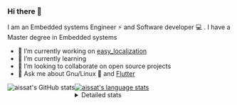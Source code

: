 ### Hi there 👋

I am an Embedded systems Engineer ⚡️ and Software developer 💻 . I have a Master degree in Embedded systems
- 🔭 I’m currently working on [easy_localization](https://pub.dev/packages/easy_localization)
- 🌱 I’m currently learning 
- 👯 I’m looking to collaborate on open source projects
- 💬 Ask me about  Gnu/Linux 🐧 and [Flutter](https://flutter.dev) 

<a href="https://profile-summary-for-github.com/user/aissat">
  <img align="left" height="170px" src="https://github-readme-stats.vercel.app/api?username=aissat&show_icons=true&line_height=27&count_private=true&include_all_commits=true" alt="aissat's GitHub stats"/>
  <img src="https://github-readme-stats.vercel.app/api/top-langs/?username=aissat&hide_langs_below=5&layout=compact" alt="aissat's language stats"/>
</a>

<details>
<summary>Detailed stats</summary>
 

### 🧐 Waka Stats

<!--START_SECTION:waka-->
![Code Time](http://img.shields.io/badge/Code%20Time-5%2C261%20hrs%2036%20mins-blue)

![Profile Views](http://img.shields.io/badge/Profile%20Views-3-blue)

![Lines of code](https://img.shields.io/badge/From%20Hello%20World%20I%27ve%20Written-2.0%20million%20lines%20of%20code-blue)

**🐱 My GitHub Data** 

> 📦 120.3 kB Used in GitHub's Storage 
 > 
> 🏆 41 Contributions in the Year 2023
 > 
> 💼 Opted to Hire
 > 
> 📜 165 Public Repositories 
 > 
> 🔑 25 Private Repositories 
 > 
**I'm a Night 🦉** 

```text
🌞 Morning                394 commits         ██░░░░░░░░░░░░░░░░░░░░░░░   07.62 % 
🌆 Daytime                780 commits         ████░░░░░░░░░░░░░░░░░░░░░   15.08 % 
🌃 Evening                2227 commits        ███████████░░░░░░░░░░░░░░   43.05 % 
🌙 Night                  1772 commits        █████████░░░░░░░░░░░░░░░░   34.25 % 
```
📅 **I'm Most Productive on Thursday** 

```text
Monday                   477 commits         ██░░░░░░░░░░░░░░░░░░░░░░░   09.22 % 
Tuesday                  848 commits         ████░░░░░░░░░░░░░░░░░░░░░   16.39 % 
Wednesday                629 commits         ███░░░░░░░░░░░░░░░░░░░░░░   12.16 % 
Thursday                 946 commits         █████░░░░░░░░░░░░░░░░░░░░   18.29 % 
Friday                   895 commits         ████░░░░░░░░░░░░░░░░░░░░░   17.30 % 
Saturday                 821 commits         ████░░░░░░░░░░░░░░░░░░░░░   15.87 % 
Sunday                   557 commits         ███░░░░░░░░░░░░░░░░░░░░░░   10.77 % 
```


📊 **This Week I Spent My Time On** 

```text
🕑︎ Time Zone: Africa/Algiers

💬 Programming Languages: 
Dart                     9 hrs 36 mins       ███████████████████████░░   92.56 % 
YAML                     46 mins             ██░░░░░░░░░░░░░░░░░░░░░░░   07.44 % 

🔥 Editors: 
VS Code                  10 hrs 23 mins      █████████████████████████   100.00 % 

💻 Operating System: 
Linux                    10 hrs 23 mins      █████████████████████████   100.00 % 
```

**I Mostly Code in Dart** 

```text
TypeScript               10 repos            ███░░░░░░░░░░░░░░░░░░░░░░   11.36 % 
PHP                      7 repos             ██░░░░░░░░░░░░░░░░░░░░░░░   07.95 % 
C++                      7 repos             ██░░░░░░░░░░░░░░░░░░░░░░░   07.95 % 
CSS                      3 repos             █░░░░░░░░░░░░░░░░░░░░░░░░   03.41 % 
Dockerfile               3 repos             █░░░░░░░░░░░░░░░░░░░░░░░░   03.41 % 
```



**Timeline**

![Lines of Code chart](https://raw.githubusercontent.com/aissat/aissat/master/assets/bar_graph.png)


 Last Updated on 16/08/2023 00:52:50 UTC
<!--END_SECTION:waka-->

</details>
